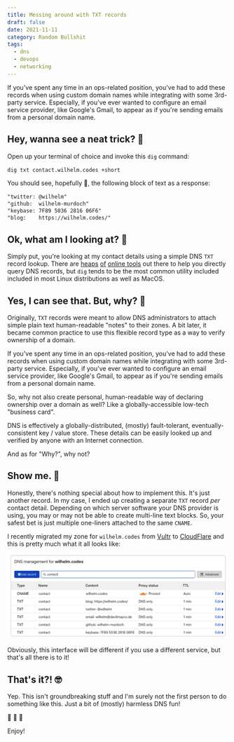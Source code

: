 ```yaml
---
title: Messing around with TXT records
draft: false
date: 2021-11-11
category: Random Bullshit
tags:
  - dns
  - devops
  - networking
---
```


If you've spent any time in an ops-related position, you've had to add these records when using custom domain names while integrating with some 3rd-party service. Especially, if you've ever wanted to configure an email service provider, like Google's Gmail, to appear as if you're sending emails from a personal domain name.

<!--more-->

## Hey, wanna see a neat trick? 🤯

Open up your terminal of choice and invoke this `dig` command:

```bash
dig txt contact.wilhelm.codes +short
```

You should see, hopefully 🤞, the following block of text as a response:

```
"twitter: @wilhelm"
"github:  wilhelm-murdoch"
"keybase: 7F89 5036 2816 06F6"
"blog:    https://wilhelm.codes/"
```

## Ok, what am I looking at? 🤨

Simply put, you're looking at my contact details using a simple DNS `TXT` record lookup. There are [heaps](https://dns.google/query?name=contact.wilhelm.codes) [of](https://toolbox.googleapps.com/apps/dig/#TXT/) [online tools](https://www.diggui.com/) out there to help you directly query DNS records, but `dig` tends to be the most common utility included included in most Linux distributions as well as MacOS.

## Yes, I can see that. But, why? 🤔

Originally, `TXT` records were meant to allow DNS administrators to attach simple plain text human-readable "notes" to their zones. A bit later, it became common practice to use this flexible record type as a way to verify ownership of a domain.

If you've spent any time in an ops-related position, you've had to add these records when using custom domain names while integrating with some 3rd-party service. Especially, if you've ever wanted to configure an email service provider, like Google's Gmail, to appear as if you're sending emails from a personal domain name.

So, why not also create personal, human-readable way of declaring ownership over a domain as well? Like a globally-accessible low-tech "business card".

DNS is effectively a globally-distributed, (mostly) fault-tolerant, eventually-consistent key / value store. These details can be easily looked up and verified by anyone with an Internet connection. 

And as for "Why?", why not?

## Show me. 🤫

Honestly, there's nothing special about how to implement this. It's just another record. In my case, I ended up creating a separate `TXT` record _per_ contact detail. Depending on which server software your DNS provider is using, you may or may not be able to create multi-line text blocks. So, your safest bet is just multiple one-liners attached to the same `CNAME`.

I recently migrated my zone for `wilhelm.codes` from [Vultr](https://www.vultr.com/) to [CloudFlare](https://www.cloudflare.com/) and this is pretty much what it all looks like:

![](image-1.png)

Obviously, this interface will be different if you use a different service, but that's all there is to it!

## That's it?! 🤓

Yep. This isn't groundbreaking stuff and I'm surely not the first person to do something like this. Just a bit of (mostly) harmless DNS fun!

🙈 🙉 🙊

Enjoy!